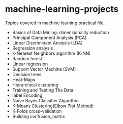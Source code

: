 # machine-learning-projects

 Topics covered  in  machine learning practical file.

* Basics of Data Mining: dimensionality reduction
* Principal Component Analysis (PCA)
* Linear Discriminant Analysis (LDA)
* Regression analysis
* k-Nearest Neighbors algorithm (K-NN)
* Random forest
* Linear regression
* Support Vector Machine (SVM)
* Decision trees
* Heat-Maps
* Hierarchical clustering
* Training and Testing The Data
* label Encoding
* Naïve Bayes Classifier Algorithm
* K-Means Clustering(Elbow Plot Method)
* K-Folds cross-validation
* Building confusion_matrix
